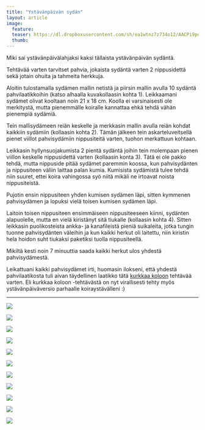 ```yaml
---
title: "Ystävänpäivän sydän"
layout: article
image:
  feature:
  teaser: https://dl.dropboxusercontent.com/sh/ea1wtnz7z734o12/AACPi9pdbO0-X7zFM_geuZzFa/aktivointi/ystavanpaivan-sydan/DS04759-245px.jpg
  thumb:
---
```


Miki sai ystävänpäivälahjaksi kaksi tällaista ystävänpäivän sydäntä.

Tehtävää varten tarvitset pahvia, jokaista sydäntä varten 2 nippusidettä sekä jotain ohuita ja tahmeita herkkuja.

Aloitin tulostamalla sydämen mallin netistä ja piirsin mallin avulla 10 sydäntä pahvilaatikkoihin (katso alhaalla kuvakollaasin kohta 1). Leikkaamani sydämet olivat kooltaan noin 21 x 18 cm. Koolla ei varsinaisesti ole merkitystä, mutta pienemmälle koiralle kannattaa ehkä tehdä vähän pienempiä sydämiä.

Tein mallisydämeen reiän keskelle ja merkkasin mallin avulla reiän kohdat kaikkiin sydämiin (kollaasin kohta 2). Tämän jälkeen tein askarteluveitsellä pienet viillot pahvisydämiin nippusiteitä varten, tuohon merkattuun kohtaan.

Leikkasin hyllynsuojakumista 2 pientä sydäntä joihin tein molempaan pienen viillon keskelle nippusidettä varten (kollaasin konta 3). Tätä ei ole pakko tehdä, mutta nippuside pitää sydämet paremmin koossa, kun pahvisydänten ja nippusiteen väliin laittaa palan kumia. Kumisista sydämistä tulee tehdä niin suuret, ettei koira vahingossa syö niitä mikäli ne irtoavat noista nippusiteistä.

Pujotin ensin nippusiteen yhden kumisen sydämen läpi, sitten kymmenen pahvisydämen ja lopuksi vielä toisen kumisen sydämen läpi.

Laitoin toisen nippusiteen ensimmäiseen nippusiteeseen kiinni, sydänten alapuolelle, mutta en vielä kiristänyt sitä tiukalle (kollaasin kohta 4). Sitten leikkasin puolikosteista ankka- ja kanafileistä pieniä suikaleita, jotka tungin tuonne pahvisydänten väleihin ja kun kaikki herkut oli laitettu, niin kiristin hela hoidon suht tiukaksi paketiksi tuolla nippusiteellä.

Mikiltä kesti noin 7 minuuttia saada kaikki herkut ulos yhdestä pahvisydämestä.

Leikattuani kaikki pahvisydämet irti, huomasin ilokseni, että yhdestä pahvilaatikosta tuli aivan täydellinen laatikko tätä [kurkkaa koloon](http://minimuutti.com/aktivointi/kurkkaa-koloon/) tehtävää varten. Eli kurkkaa koloon -tehtävästä on nyt virallisesti tehty myös ystävänpäiväversio parhaalle koiraystävälleni :)

---

[![](https://dl.dropboxusercontent.com/sh/ea1wtnz7z734o12/AABIn8hTKA03oPe3KsHnCtbDa/aktivointi/ystavanpaivan-sydan/DS04772-800px.jpg)](https://dl.dropboxusercontent.com/sh/ea1wtnz7z734o12/AADBaWXVO_lFhl3QZvnztG_ma/aktivointi/ystavanpaivan-sydan/DS04772.jpg)

[![](https://lh3.googleusercontent.com/BOfkF7gJXU_bVysxsfaj_7Vq-QTlzzlLkQwpX4CK9edTg6-CfxYDbC5DPi5gL2twnxWYAgycWWQwQgF-D1WiP-Cs7s6mEn3fRQ5MiS9mc65ReYX8nrzZcmGWAGYNUTgOwdKgfLYTZGNpEY6tkD91WB2Ca3JdVaTYlkxd40JBctFNJIzzRqs6hLg4tE__IeOaRoWpo3z8oc8SomC2zuht1I6gVOovUKsJLfr_sJ-RcQi3TJadmmsJtBfrOrTT7r_XMnDKMv8WkfALuDqdmSwFW4ek8ALC6c8KbcZWF-qg_7vQqspagzWtvGS2dW34SUYUrvLt8RvYzC1cp3PF9Xbg9DAep7kpWMNV9piF70A5meqXbHpMrc5AygUN2CfKqKohDXPj0YKPx-PbGBWlUPKjInIqvLptUugxvBM-AT42lixHaAv6Sg4to8_X3JvyJlGk9V21WXx46No-N0aXno7OgSX8hHl_2zSyP3Br61dWbAnzlkY7TqJ07SVajsyPwSESIOZLk6-QrWDgAZnPGmD8CB-1Pevv8x2mtu_r2zgKKGjff7cbrC3Cjplcqn0GGmioT0tM=w800)](https://lh3.googleusercontent.com/BOfkF7gJXU_bVysxsfaj_7Vq-QTlzzlLkQwpX4CK9edTg6-CfxYDbC5DPi5gL2twnxWYAgycWWQwQgF-D1WiP-Cs7s6mEn3fRQ5MiS9mc65ReYX8nrzZcmGWAGYNUTgOwdKgfLYTZGNpEY6tkD91WB2Ca3JdVaTYlkxd40JBctFNJIzzRqs6hLg4tE__IeOaRoWpo3z8oc8SomC2zuht1I6gVOovUKsJLfr_sJ-RcQi3TJadmmsJtBfrOrTT7r_XMnDKMv8WkfALuDqdmSwFW4ek8ALC6c8KbcZWF-qg_7vQqspagzWtvGS2dW34SUYUrvLt8RvYzC1cp3PF9Xbg9DAep7kpWMNV9piF70A5meqXbHpMrc5AygUN2CfKqKohDXPj0YKPx-PbGBWlUPKjInIqvLptUugxvBM-AT42lixHaAv6Sg4to8_X3JvyJlGk9V21WXx46No-N0aXno7OgSX8hHl_2zSyP3Br61dWbAnzlkY7TqJ07SVajsyPwSESIOZLk6-QrWDgAZnPGmD8CB-1Pevv8x2mtu_r2zgKKGjff7cbrC3Cjplcqn0GGmioT0tM=s0)

[![](https://lh3.googleusercontent.com/5445NmWLMfhvQYScg-aJ31xu8QXd0KZ7A6ygSgInnoNKAOW43d3oUTeOZbN3zsuhJxtCVugAhXuc-Z3D2qEvQibXJ4oTNYCa9VX5vklnwuutJY_kG0_zt6yVIEr71RqFGBboYOE4m8cOZ7JDpYKg9H7eAaHnSAbirp11BbcKfCIkypnyivFKETRJ-dR9nZzMmuxjeRIneUJ6OWAAzxTyo3f99nhuMopllHFvT3MBUf8HYfitgQfIRS14ugQFqo5o18orJS5noXJplQNXmz9psscYvVN4jE0YtNO5S6zPRSqZNR98oqlHu4BgZ0jVUA7vOgopIBhJ7Oh2VnPhABsV0_nbDLyedzzDj5oqlpuJwsFLqusfLdwcphnb4b7YhrIOHx8P_eli3QYjflU0RFBok5yCR1IGPGEVaLBeklXoHa-J4zps-QQ-M3VIKWZXDMLWhuo0t-5tUn22vpcQTyYz3g27Xx10GHPbMHsyKVDcIghnWYnHD1WO8rU4icTmUHkniUq_HOe5GPKoRLeGJULSBZW1xq-8jRO93y1A-4hufNNrZdD9Jfal7t1VYUE00sxMIzZR=w800)](https://lh3.googleusercontent.com/5445NmWLMfhvQYScg-aJ31xu8QXd0KZ7A6ygSgInnoNKAOW43d3oUTeOZbN3zsuhJxtCVugAhXuc-Z3D2qEvQibXJ4oTNYCa9VX5vklnwuutJY_kG0_zt6yVIEr71RqFGBboYOE4m8cOZ7JDpYKg9H7eAaHnSAbirp11BbcKfCIkypnyivFKETRJ-dR9nZzMmuxjeRIneUJ6OWAAzxTyo3f99nhuMopllHFvT3MBUf8HYfitgQfIRS14ugQFqo5o18orJS5noXJplQNXmz9psscYvVN4jE0YtNO5S6zPRSqZNR98oqlHu4BgZ0jVUA7vOgopIBhJ7Oh2VnPhABsV0_nbDLyedzzDj5oqlpuJwsFLqusfLdwcphnb4b7YhrIOHx8P_eli3QYjflU0RFBok5yCR1IGPGEVaLBeklXoHa-J4zps-QQ-M3VIKWZXDMLWhuo0t-5tUn22vpcQTyYz3g27Xx10GHPbMHsyKVDcIghnWYnHD1WO8rU4icTmUHkniUq_HOe5GPKoRLeGJULSBZW1xq-8jRO93y1A-4hufNNrZdD9Jfal7t1VYUE00sxMIzZR=s0)

[![](https://lh3.googleusercontent.com/hyaA3UhybXhLyVZGjOf_QSZPdegg4SlI5hnOh-cN98tfhgKYSNQpCjJkoosLOfOfkW-1YkB2bJpLWLyUChs5yvpjvXjVKfmFdRo6wHs14ZShEexNuDSTGQok576AaIL2J1UdxJ6Eeh68JW9lc36EYeJgmHYfwOJOJVJ5DoiIos1MRI5jD_Mmj7ixPvJzSFxmrNgbbaYmpYj7XSfw1_wEmxsI6nv3pyA9b4KtmyApUL4bAQ05548ACtOn2Mn2-7hX1Zl6BiLFz8OR7BhebfLtEDvWGKOsefGoamZGkWdSufONEfwwvN8XX24V8o9zDyrnvVklNVgPdnUTcRItIIRUhXeKVvjvWXPegr3r1UIxmQn4ULqCyQhuzqQu_nVXBFD2lwTg2l8awpulM3yZOT0XHxIT6296Um3NtUmse0VGlwOS7fPRvDDeYCKfXMDoc9S5JD9-M6dclmMe-6_7RbWcRncpXq-v7VB299LhwPJj5brBOzUfoNRcJVb9aoOV5Ln8bbiXQD4GwXm3XY7A1KtmVVJfUPi01qUHJwcP6BT_2XXFhDWQ8OdgF7gQLn30-bDbVR2k=w800)](https://lh3.googleusercontent.com/hyaA3UhybXhLyVZGjOf_QSZPdegg4SlI5hnOh-cN98tfhgKYSNQpCjJkoosLOfOfkW-1YkB2bJpLWLyUChs5yvpjvXjVKfmFdRo6wHs14ZShEexNuDSTGQok576AaIL2J1UdxJ6Eeh68JW9lc36EYeJgmHYfwOJOJVJ5DoiIos1MRI5jD_Mmj7ixPvJzSFxmrNgbbaYmpYj7XSfw1_wEmxsI6nv3pyA9b4KtmyApUL4bAQ05548ACtOn2Mn2-7hX1Zl6BiLFz8OR7BhebfLtEDvWGKOsefGoamZGkWdSufONEfwwvN8XX24V8o9zDyrnvVklNVgPdnUTcRItIIRUhXeKVvjvWXPegr3r1UIxmQn4ULqCyQhuzqQu_nVXBFD2lwTg2l8awpulM3yZOT0XHxIT6296Um3NtUmse0VGlwOS7fPRvDDeYCKfXMDoc9S5JD9-M6dclmMe-6_7RbWcRncpXq-v7VB299LhwPJj5brBOzUfoNRcJVb9aoOV5Ln8bbiXQD4GwXm3XY7A1KtmVVJfUPi01qUHJwcP6BT_2XXFhDWQ8OdgF7gQLn30-bDbVR2k=s0)

[![](https://lh3.googleusercontent.com/-JkSqY1kvnGPekbNT7EeQ5r_JyKO_33rebz15pA0yiSDwT5RUyDPy0NVgzOhE3fmhUBZcY0joTrRNAmlQDddTSO4sPhiQ6-uPpm4DlqzyDbeWjaCx6AOkcC5HY5u9Ijzzu_nJNftT_ss0LwX-g71yn0rfn73OK2vQjXjf-IHo2m5dVk5Fp_ID_-QeeoWIFXZITsu-67lu8ZV0wX9VaMdVsjdY9G4PKGvpgyrbc4y_VeXDO5CzrK935zVfnEkXlzW7X-DWw7MhdgFFEnRflimw0zR5ahZ8JnbOnBwqtu-NqAj4vVbyZIWKFDO8qSc2kmimMXc_bAjqTEE16SV0UiGmUo0D2uSC12cwNDew_WNsxgrO0uhEhg8wI8iKfiwVPzDUc_0P2K9WNu0G9Oa4J4erKRoN0md1c3tleYUBTzekiD-ANTbz5LXyVaAUdiEQWznPKwzmwd7b_7v17FBXFd8H-WVfAoCDxWDA6UBzK-Ky9noGc48JuxgmyyEi8RV51ugm7Dkt4dmNbdb4O7hQPqlEoTSnpcEGe6qAWum5UiFeL36vACtROFksTUmp_nm6ZSi5MHN=w800)](https://lh3.googleusercontent.com/-JkSqY1kvnGPekbNT7EeQ5r_JyKO_33rebz15pA0yiSDwT5RUyDPy0NVgzOhE3fmhUBZcY0joTrRNAmlQDddTSO4sPhiQ6-uPpm4DlqzyDbeWjaCx6AOkcC5HY5u9Ijzzu_nJNftT_ss0LwX-g71yn0rfn73OK2vQjXjf-IHo2m5dVk5Fp_ID_-QeeoWIFXZITsu-67lu8ZV0wX9VaMdVsjdY9G4PKGvpgyrbc4y_VeXDO5CzrK935zVfnEkXlzW7X-DWw7MhdgFFEnRflimw0zR5ahZ8JnbOnBwqtu-NqAj4vVbyZIWKFDO8qSc2kmimMXc_bAjqTEE16SV0UiGmUo0D2uSC12cwNDew_WNsxgrO0uhEhg8wI8iKfiwVPzDUc_0P2K9WNu0G9Oa4J4erKRoN0md1c3tleYUBTzekiD-ANTbz5LXyVaAUdiEQWznPKwzmwd7b_7v17FBXFd8H-WVfAoCDxWDA6UBzK-Ky9noGc48JuxgmyyEi8RV51ugm7Dkt4dmNbdb4O7hQPqlEoTSnpcEGe6qAWum5UiFeL36vACtROFksTUmp_nm6ZSi5MHN=s0)

[![](https://lh3.googleusercontent.com/GTCE7bST1X49tIiUhtnjKrmSPfIaQWhLoblyoHhD-ZXimdcLRFoDyIkwJ6iKo_EgvvzG1pwB_d1UATbAhLvg-WdiA_OLqMbZEtHPb03fXz1daBzWpjGSsTTTiOsT0yFgtx5xYlhsxTcpmio1JkezOMz1mrseL9RJSd_ESr0CoUUnksJw0tRJafR8A_2CWldxNSFhxk521ThUV1LGkMvQBUvCvRkyLgBNdUbvhWHlhEZ-_neSKvVDSqePchqrz1nVKKqKivuRZVqPzacPho1wZwOybGp1FhnbCsWJPaPG5tkrc0REvZjg7ptOzpqzHpCXiVVLFaXIJdfK98FsErOFfCuBIG3rWdH0x9TM5uio5icD-XkQzsgbtXX3zeEw1_Ev5wawgGc2qw7uytUNAO_KFrginzmK3sQb2IxAO9cDnMjFRZ6xgOj7dVC5Npu307OWiYbIVKJxY1ASWtUATH3_cPRBIxcdOlg6HTsEFh0FY0I6v-t3-qw4XaJpwRj4dpF_Uml0HM18jaVUSXWf4cLBHgcV48pXivUnVzISCNZfZUlxGuTB6XFlZGXXazYRW4cGdkHr=w800)](https://lh3.googleusercontent.com/GTCE7bST1X49tIiUhtnjKrmSPfIaQWhLoblyoHhD-ZXimdcLRFoDyIkwJ6iKo_EgvvzG1pwB_d1UATbAhLvg-WdiA_OLqMbZEtHPb03fXz1daBzWpjGSsTTTiOsT0yFgtx5xYlhsxTcpmio1JkezOMz1mrseL9RJSd_ESr0CoUUnksJw0tRJafR8A_2CWldxNSFhxk521ThUV1LGkMvQBUvCvRkyLgBNdUbvhWHlhEZ-_neSKvVDSqePchqrz1nVKKqKivuRZVqPzacPho1wZwOybGp1FhnbCsWJPaPG5tkrc0REvZjg7ptOzpqzHpCXiVVLFaXIJdfK98FsErOFfCuBIG3rWdH0x9TM5uio5icD-XkQzsgbtXX3zeEw1_Ev5wawgGc2qw7uytUNAO_KFrginzmK3sQb2IxAO9cDnMjFRZ6xgOj7dVC5Npu307OWiYbIVKJxY1ASWtUATH3_cPRBIxcdOlg6HTsEFh0FY0I6v-t3-qw4XaJpwRj4dpF_Uml0HM18jaVUSXWf4cLBHgcV48pXivUnVzISCNZfZUlxGuTB6XFlZGXXazYRW4cGdkHr=s0)

[![](https://lh3.googleusercontent.com/7DyVXp62hukpcWb__71xTPeD8338inMg6AuJJ39iZMsN8TaSFpw4793K2GdFp-6vPSLV4Ayebtnq3r4z_l_e_uE0uU1IU_XFPiRydnPWEN0pj_ypSXmdquhZwHUcF7o2ApwKvNKIMEdWGYeFJB8IwL0Re5T7ev7UBsoqI-OEfcjW11PxP5TPqHLl0iFGtLXJUz_M_joJj7FB3OmYK_Q-B5KSDvCKRlJxZ-cG8pWNzlYKFnx4TUDJq8_w2J6OBnzKbZWbYUBE7d58oUyqAhSvErtmoJHOZmG_2pIVXYM-Mb3TxB1yCg2wLR7S92Tpf0VgPR7UIuze5SeUNlSfQ9CPgY1V8heqkub2OEfyJfl-HP9Jl0uUoTA0AmSNmkq2JfuR-Smh5gbzemuoWgfc7kPvl6TA4oAgQQGxSCZuFxroC4ss5-IcO2ObSEnMzWtgIcKUYvfKVfkh_erdd7yX1kqRFlNv1bEEZs93c1yAAtOAk0Lc4Oq3LjWVpWpoXPln0bZlVQzAjLD7Mv4Nio6Sfx6lwNuvgb9570ipc-ZWCjqvW7LXfCbH0DMzv2wxiy_sZg8ZCXkl=w800)](https://lh3.googleusercontent.com/7DyVXp62hukpcWb__71xTPeD8338inMg6AuJJ39iZMsN8TaSFpw4793K2GdFp-6vPSLV4Ayebtnq3r4z_l_e_uE0uU1IU_XFPiRydnPWEN0pj_ypSXmdquhZwHUcF7o2ApwKvNKIMEdWGYeFJB8IwL0Re5T7ev7UBsoqI-OEfcjW11PxP5TPqHLl0iFGtLXJUz_M_joJj7FB3OmYK_Q-B5KSDvCKRlJxZ-cG8pWNzlYKFnx4TUDJq8_w2J6OBnzKbZWbYUBE7d58oUyqAhSvErtmoJHOZmG_2pIVXYM-Mb3TxB1yCg2wLR7S92Tpf0VgPR7UIuze5SeUNlSfQ9CPgY1V8heqkub2OEfyJfl-HP9Jl0uUoTA0AmSNmkq2JfuR-Smh5gbzemuoWgfc7kPvl6TA4oAgQQGxSCZuFxroC4ss5-IcO2ObSEnMzWtgIcKUYvfKVfkh_erdd7yX1kqRFlNv1bEEZs93c1yAAtOAk0Lc4Oq3LjWVpWpoXPln0bZlVQzAjLD7Mv4Nio6Sfx6lwNuvgb9570ipc-ZWCjqvW7LXfCbH0DMzv2wxiy_sZg8ZCXkl=s0)

[![](https://lh3.googleusercontent.com/9h_EQL0WTQ_OX1JTAMWDMWfivt-eqgP0hfJxcGYDmXMkpei_7SBqLbj3RaVl6NpjW5pfwSNg-_5Vhb81nf-o9DN16ptEfetEuek5LQw9WfVcwUkZk7LJFROzMyJvsJGCNGa_ncPiUZ0-YpDOsARfRPi-y8l_5cijrR8rwGj8C4jBf5fs13-sQ7NDtGcJM8iTNFlrMt7ZbRNLwGlzEvOIDZHXtbASpgQtoT_EZmLqA01n256H8-SyrCqOHObbiNTF9Kyx_zSHWb9XXVieB4ASk51GJAUc8JO6pWRWA9QwmsjGfkNSmkc_QAR8tgzhVOffQ9B2Bx9H8EigkLUXyaWMGLVH0eIvq2C2yG4JFBFBpqfv2dfL6Dt2jC2v_Zi8S6FCSqaQOe0m4f4MnggO2QMVyz3gY1evVsdAbx-prUbI2XUCs973bPnG8qYQRaq1ECoaEF7eQFWQEyl0RLOK1RoOLvIugjTRKvBAG327FonjU2pTGKT9nR2r0u-Q_ChY15JedLr8KS6FEwryfZH8qrQxp6cYykx3x5MSN8-6y2zXcssfo0JxoatpDbexlnbNZYb37zX5=w800)](https://lh3.googleusercontent.com/9h_EQL0WTQ_OX1JTAMWDMWfivt-eqgP0hfJxcGYDmXMkpei_7SBqLbj3RaVl6NpjW5pfwSNg-_5Vhb81nf-o9DN16ptEfetEuek5LQw9WfVcwUkZk7LJFROzMyJvsJGCNGa_ncPiUZ0-YpDOsARfRPi-y8l_5cijrR8rwGj8C4jBf5fs13-sQ7NDtGcJM8iTNFlrMt7ZbRNLwGlzEvOIDZHXtbASpgQtoT_EZmLqA01n256H8-SyrCqOHObbiNTF9Kyx_zSHWb9XXVieB4ASk51GJAUc8JO6pWRWA9QwmsjGfkNSmkc_QAR8tgzhVOffQ9B2Bx9H8EigkLUXyaWMGLVH0eIvq2C2yG4JFBFBpqfv2dfL6Dt2jC2v_Zi8S6FCSqaQOe0m4f4MnggO2QMVyz3gY1evVsdAbx-prUbI2XUCs973bPnG8qYQRaq1ECoaEF7eQFWQEyl0RLOK1RoOLvIugjTRKvBAG327FonjU2pTGKT9nR2r0u-Q_ChY15JedLr8KS6FEwryfZH8qrQxp6cYykx3x5MSN8-6y2zXcssfo0JxoatpDbexlnbNZYb37zX5=s0)

[![](https://lh3.googleusercontent.com/oSWP410alNe_B7_fHKjV-wKu2alEat3haMZ2G6qERhVhDgObyz9hc5bvPVFDKyXDHiRqXhmSTCOKgaUyBENfawvSs9ObHHbkK7j7_mb0bHV2L4tV76Wr9eDp151LHiLyAxqkZMsIB5AZfXsh0iwP3r3oppzI1Ut2_H_Sg8QnRd5fQ6j9-M5gXGE51iwMKs_qDJ_qKYy1n_BVBLjJHzLtOr_2A7zgCvRgkKY2ghInO73A8800vP07LMI7tFsJ9lgCIR2d-1jjtnuYU4Tx2yNrIHfP_V5wd0ZJrVdFS25Ls8fGgp_U0gi81X4VFbBFZvTGjYsO9SyGLbtS6AV-LIyFEcbYOXQ-rst0eTPfmG3KDLnkZKV5TiikbBCLuqSxnWscoiZZsl4OdZa4WQ7JkyvQX9tOmQkJeDQyYWnERpvH4_hV0DeEnutca9cz9efB2lmdfP_Gaeg-KZIWlc6qCZANV0-IWMz3r-kVe4xKHm7qN2al19r2vhTzZSvUo7ZtLz9tB2rDDXhhLF2UurEXVgCZ2VicULdelr5jIoCXro4C2H0PF8Qog4pNxwwHQogbln_3nVXd=w800)](https://lh3.googleusercontent.com/oSWP410alNe_B7_fHKjV-wKu2alEat3haMZ2G6qERhVhDgObyz9hc5bvPVFDKyXDHiRqXhmSTCOKgaUyBENfawvSs9ObHHbkK7j7_mb0bHV2L4tV76Wr9eDp151LHiLyAxqkZMsIB5AZfXsh0iwP3r3oppzI1Ut2_H_Sg8QnRd5fQ6j9-M5gXGE51iwMKs_qDJ_qKYy1n_BVBLjJHzLtOr_2A7zgCvRgkKY2ghInO73A8800vP07LMI7tFsJ9lgCIR2d-1jjtnuYU4Tx2yNrIHfP_V5wd0ZJrVdFS25Ls8fGgp_U0gi81X4VFbBFZvTGjYsO9SyGLbtS6AV-LIyFEcbYOXQ-rst0eTPfmG3KDLnkZKV5TiikbBCLuqSxnWscoiZZsl4OdZa4WQ7JkyvQX9tOmQkJeDQyYWnERpvH4_hV0DeEnutca9cz9efB2lmdfP_Gaeg-KZIWlc6qCZANV0-IWMz3r-kVe4xKHm7qN2al19r2vhTzZSvUo7ZtLz9tB2rDDXhhLF2UurEXVgCZ2VicULdelr5jIoCXro4C2H0PF8Qog4pNxwwHQogbln_3nVXd=s0)

[![](https://lh3.googleusercontent.com/45s4Ag8KBgUojDsBsc_JpL60prU2AQO14cW8DmXti9SYLcTDYjjeWSYYUl3BkNjWBxwsbQUhUmFKo-iIlCZczHdzKkAlfdnt9heITo1OAm5Ql09Pp62Tow_dGr3pmqgsvqjbhatAuJY4eWF7fL2vUsuaVMxmbzfjxEpYTu5lCsGMOo8Vr4nxmleW-o1bbPJ1_uPpwXUKGSJhn2p-kqvJG28YG7YRB4irv-yxhv81noZJl2-dx4qm3jFyzJLQ6gAL9HvMzdCcA9qWmG_Hrl7EBV1QNay3Z7xQ5bWzsR1xLrhI5UdQlPkevTPfIixAKlLLp5le6QW5XXQScNPJKWGSaijUVUSARdaAx3N_RVyFitq9Zn2HQoBuvSyrSRAh1f-arh6rfE8U87EB1-1xMUXcgMqo7QvL_IUkN1jZYVo2-11vfbiAdrTSh7uM6mPbVmUkoBFsVggckjoRfpo3U9mixZIJFFOo-ZMExOaPHKDEMq5YD37G6Ly2LFWGHv6JLjBIS8fOB3qQLfDjbYMbKTgqZArLRdpU1BFwLV59SNH2g7ozH5_yKuhsps5h_KzFZMIhI7X6=w800)](https://lh3.googleusercontent.com/45s4Ag8KBgUojDsBsc_JpL60prU2AQO14cW8DmXti9SYLcTDYjjeWSYYUl3BkNjWBxwsbQUhUmFKo-iIlCZczHdzKkAlfdnt9heITo1OAm5Ql09Pp62Tow_dGr3pmqgsvqjbhatAuJY4eWF7fL2vUsuaVMxmbzfjxEpYTu5lCsGMOo8Vr4nxmleW-o1bbPJ1_uPpwXUKGSJhn2p-kqvJG28YG7YRB4irv-yxhv81noZJl2-dx4qm3jFyzJLQ6gAL9HvMzdCcA9qWmG_Hrl7EBV1QNay3Z7xQ5bWzsR1xLrhI5UdQlPkevTPfIixAKlLLp5le6QW5XXQScNPJKWGSaijUVUSARdaAx3N_RVyFitq9Zn2HQoBuvSyrSRAh1f-arh6rfE8U87EB1-1xMUXcgMqo7QvL_IUkN1jZYVo2-11vfbiAdrTSh7uM6mPbVmUkoBFsVggckjoRfpo3U9mixZIJFFOo-ZMExOaPHKDEMq5YD37G6Ly2LFWGHv6JLjBIS8fOB3qQLfDjbYMbKTgqZArLRdpU1BFwLV59SNH2g7ozH5_yKuhsps5h_KzFZMIhI7X6=s0)

[![](https://lh3.googleusercontent.com/HwsuxKmaqr8Ssp8kMoEoP_JNXUU8nRZcOay_xRbccfH3JiUCgxcRNvPQzl64P_e1wTgoYT_iOQuposotuI9TgL8uGbALUQayVG-lPW8rCYdKPTF5B0uMaOULbC5dp6wjarRAng3GU_yg0c0Pwc5OkrzfzXv0aRH9xaHchnjxUB05yY01KJksVQdzXvDuvXjiiRsKlAlq-2mUsd9b1Qex4DZfDZ2WpAlrbn56tClFmPYfrg7EMvO_Xyc7yCGlLhimWWCycoS4U5OeG5b6zXJSr1NWcwszlRuSgHsuufklqylkAEPOEE3h2upAz9V3Tjr-4L9hWDEUncQQDAnov4sh6spUkSp84ZC1bf4HvkRpq-kVd7qjbEq6UMLGzIAXsIx2HagObvltfNy3pfZG5DEVrQtdwvnyjjXghbo8XYxIRdo2mOgujNtUbLOMyu84yx2ABw2xYQ8Pm1HqMnMQ1vGg-Lv9_FP9hTSZccXnhlir0M4hb_kewjoON44uyn-HaYnSXnFIKVSngjXKKK_T3lJHv543krc589RbeQyZHPgBEak-M6VcEWRlkVAb7xKEqfEKtwe6=w800)](https://lh3.googleusercontent.com/HwsuxKmaqr8Ssp8kMoEoP_JNXUU8nRZcOay_xRbccfH3JiUCgxcRNvPQzl64P_e1wTgoYT_iOQuposotuI9TgL8uGbALUQayVG-lPW8rCYdKPTF5B0uMaOULbC5dp6wjarRAng3GU_yg0c0Pwc5OkrzfzXv0aRH9xaHchnjxUB05yY01KJksVQdzXvDuvXjiiRsKlAlq-2mUsd9b1Qex4DZfDZ2WpAlrbn56tClFmPYfrg7EMvO_Xyc7yCGlLhimWWCycoS4U5OeG5b6zXJSr1NWcwszlRuSgHsuufklqylkAEPOEE3h2upAz9V3Tjr-4L9hWDEUncQQDAnov4sh6spUkSp84ZC1bf4HvkRpq-kVd7qjbEq6UMLGzIAXsIx2HagObvltfNy3pfZG5DEVrQtdwvnyjjXghbo8XYxIRdo2mOgujNtUbLOMyu84yx2ABw2xYQ8Pm1HqMnMQ1vGg-Lv9_FP9hTSZccXnhlir0M4hb_kewjoON44uyn-HaYnSXnFIKVSngjXKKK_T3lJHv543krc589RbeQyZHPgBEak-M6VcEWRlkVAb7xKEqfEKtwe6=s0)
